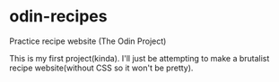# odin-recipes
Practice recipe website (The Odin Project)

This is my first project(kinda). I'll just be attempting to make a brutalist recipe website(without CSS so it won't be pretty).